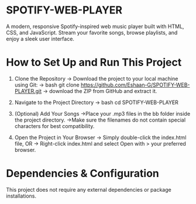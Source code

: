 # SPOTIFY-WEB-PLAYER
A modern, responsive Spotify-inspired web music player built with HTML, CSS, and JavaScript. Stream your favorite songs, browse playlists, and enjoy a sleek user interface.

# How to Set Up and Run This Project

1. Clone the Repository
-> Download the project to your local machine using Git:
-> bash
git clone https://github.com/Eshaan-G/SPOTIFY-WEB-PLAYER.git
-> download the ZIP from GitHub and extract it.

2. Navigate to the Project Directory
-> bash
cd SPOTIFY-WEB-PLAYER

4. (Optional) Add Your Songs
->Place your .mp3 files in the bb folder inside the project directory.
->Make sure the filenames do not contain special characters for best compatibility.

5. Open the Project in Your Browser
-> Simply double-click the index.html file, OR
-> Right-click index.html and select Open with > your preferred browser.

 #  Dependencies & Configuration
This project does not require any external dependencies or package installations.

